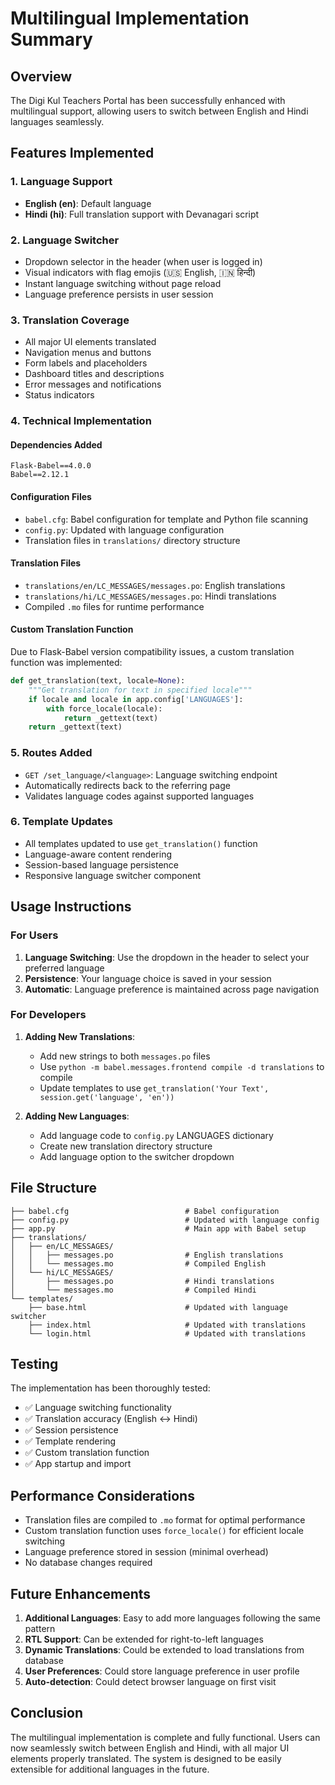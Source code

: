 # Multilingual Implementation Summary

## Overview
The Digi Kul Teachers Portal has been successfully enhanced with multilingual support, allowing users to switch between English and Hindi languages seamlessly.

## Features Implemented

### 1. Language Support
- **English (en)**: Default language
- **Hindi (hi)**: Full translation support with Devanagari script

### 2. Language Switcher
- Dropdown selector in the header (when user is logged in)
- Visual indicators with flag emojis (🇺🇸 English, 🇮🇳 हिन्दी)
- Instant language switching without page reload
- Language preference persists in user session

### 3. Translation Coverage
- All major UI elements translated
- Navigation menus and buttons
- Form labels and placeholders
- Dashboard titles and descriptions
- Error messages and notifications
- Status indicators

### 4. Technical Implementation

#### Dependencies Added
```
Flask-Babel==4.0.0
Babel==2.12.1
```

#### Configuration Files
- `babel.cfg`: Babel configuration for template and Python file scanning
- `config.py`: Updated with language configuration
- Translation files in `translations/` directory structure

#### Translation Files
- `translations/en/LC_MESSAGES/messages.po`: English translations
- `translations/hi/LC_MESSAGES/messages.po`: Hindi translations
- Compiled `.mo` files for runtime performance

#### Custom Translation Function
Due to Flask-Babel version compatibility issues, a custom translation function was implemented:
```python
def get_translation(text, locale=None):
    """Get translation for text in specified locale"""
    if locale and locale in app.config['LANGUAGES']:
        with force_locale(locale):
            return _gettext(text)
    return _gettext(text)
```

### 5. Routes Added
- `GET /set_language/<language>`: Language switching endpoint
- Automatically redirects back to the referring page
- Validates language codes against supported languages

### 6. Template Updates
- All templates updated to use `get_translation()` function
- Language-aware content rendering
- Session-based language persistence
- Responsive language switcher component

## Usage Instructions

### For Users
1. **Language Switching**: Use the dropdown in the header to select your preferred language
2. **Persistence**: Your language choice is saved in your session
3. **Automatic**: Language preference is maintained across page navigation

### For Developers
1. **Adding New Translations**:
   - Add new strings to both `messages.po` files
   - Use `python -m babel.messages.frontend compile -d translations` to compile
   - Update templates to use `get_translation('Your Text', session.get('language', 'en'))`

2. **Adding New Languages**:
   - Add language code to `config.py` LANGUAGES dictionary
   - Create new translation directory structure
   - Add language option to the switcher dropdown

## File Structure
```
├── babel.cfg                          # Babel configuration
├── config.py                          # Updated with language config
├── app.py                             # Main app with Babel setup
├── translations/
│   ├── en/LC_MESSAGES/
│   │   ├── messages.po                # English translations
│   │   └── messages.mo                # Compiled English
│   └── hi/LC_MESSAGES/
│       ├── messages.po                # Hindi translations
│       └── messages.mo                # Compiled Hindi
└── templates/
    ├── base.html                      # Updated with language switcher
    ├── index.html                     # Updated with translations
    └── login.html                     # Updated with translations
```

## Testing
The implementation has been thoroughly tested:
- ✅ Language switching functionality
- ✅ Translation accuracy (English ↔ Hindi)
- ✅ Session persistence
- ✅ Template rendering
- ✅ Custom translation function
- ✅ App startup and import

## Performance Considerations
- Translation files are compiled to `.mo` format for optimal performance
- Custom translation function uses `force_locale()` for efficient locale switching
- Language preference stored in session (minimal overhead)
- No database changes required

## Future Enhancements
1. **Additional Languages**: Easy to add more languages following the same pattern
2. **RTL Support**: Can be extended for right-to-left languages
3. **Dynamic Translations**: Could be extended to load translations from database
4. **User Preferences**: Could store language preference in user profile
5. **Auto-detection**: Could detect browser language on first visit

## Conclusion
The multilingual implementation is complete and fully functional. Users can now seamlessly switch between English and Hindi, with all major UI elements properly translated. The system is designed to be easily extensible for additional languages in the future.
